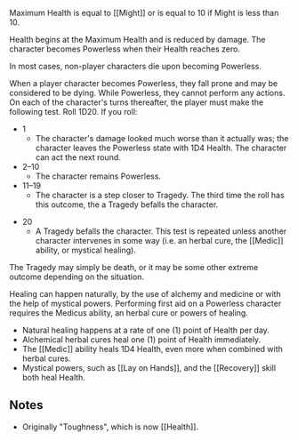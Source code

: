 Maximum Health is equal to [[Might]] or is equal to 10 if Might is less than 10.

Health begins at the Maximum Health and is reduced by damage. The character becomes Powerless when their Health reaches zero.

In most cases, non-player characters die upon becoming Powerless.

When a player character becomes Powerless, they fall prone and may be considered to be dying. While Powerless, they cannot perform any actions. On each of the character's turns thereafter, the player must make the following test. Roll 1D20. If you roll:
* 1
	* The character's damage looked much worse than it actually was; the character leaves the Powerless state with 1D4 Health. The character can act the next round.
* 2–10
	* The character remains Powerless.
* 11–19
	- The character is a step closer to Tragedy. The third time the roll has this outcome, the a Tragedy befalls the character.
- 20
	- A Tragedy befalls the character.
 This test is repeated unless another character intervenes in some way (i.e. an herbal cure, the [[Medic]] ability, or mystical healing).

The Tragedy may simply be death, or it may be some other extreme outcome depending on the situation.

Healing can happen naturally, by the use of alchemy and medicine or with the help of mystical powers. Performing first aid on a Powerless character requires the Medicus ability, an herbal cure or powers of healing.
* Natural healing happens at a rate of one (1) point of Health per day.
* Alchemical herbal cures heal one (1) point of Health immediately.
* The [[Medic]] ability heals 1D4 Health, even more when combined with herbal cures.
* Mystical powers, such as [[Lay on Hands]], and the [[Recovery]] skill both heal Health.
## Notes
* Originally "Toughness", which is now [[Health]].